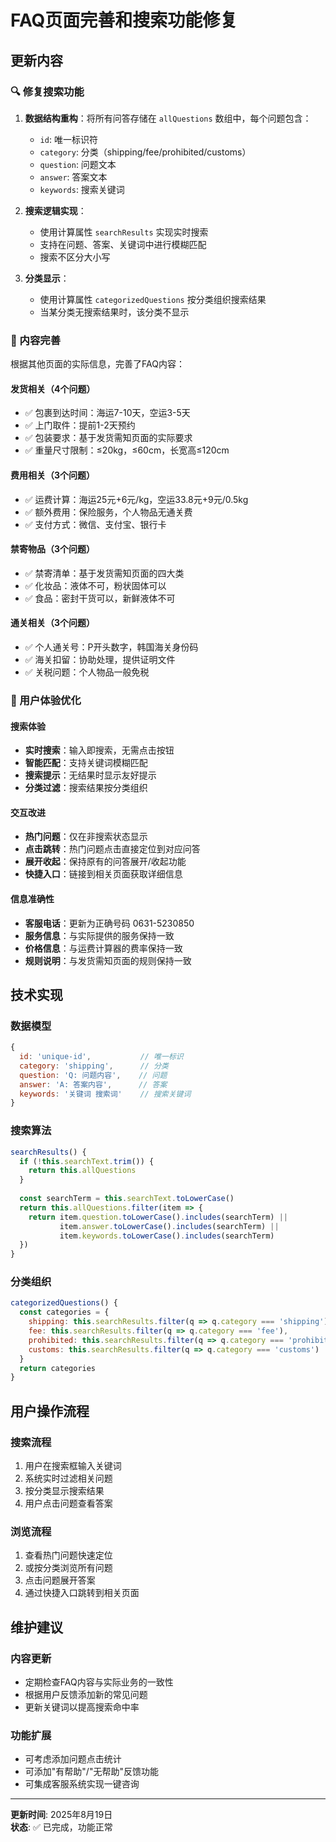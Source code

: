 # FAQ页面完善和搜索功能修复

## 更新内容

### 🔍 修复搜索功能
1. **数据结构重构**：将所有问答存储在 `allQuestions` 数组中，每个问题包含：
   - `id`: 唯一标识符
   - `category`: 分类（shipping/fee/prohibited/customs）
   - `question`: 问题文本
   - `answer`: 答案文本
   - `keywords`: 搜索关键词

2. **搜索逻辑实现**：
   - 使用计算属性 `searchResults` 实现实时搜索
   - 支持在问题、答案、关键词中进行模糊匹配
   - 搜索不区分大小写

3. **分类显示**：
   - 使用计算属性 `categorizedQuestions` 按分类组织搜索结果
   - 当某分类无搜索结果时，该分类不显示

### 📝 内容完善
根据其他页面的实际信息，完善了FAQ内容：

#### 发货相关（4个问题）
- ✅ 包裹到达时间：海运7-10天，空运3-5天
- ✅ 上门取件：提前1-2天预约
- ✅ 包装要求：基于发货需知页面的实际要求
- ✅ 重量尺寸限制：≤20kg，≤60cm，长宽高≤120cm

#### 费用相关（3个问题）
- ✅ 运费计算：海运25元+6元/kg，空运33.8元+9元/0.5kg
- ✅ 额外费用：保险服务，个人物品无通关费
- ✅ 支付方式：微信、支付宝、银行卡

#### 禁寄物品（3个问题）
- ✅ 禁寄清单：基于发货需知页面的四大类
- ✅ 化妆品：液体不可，粉状固体可以
- ✅ 食品：密封干货可以，新鲜液体不可

#### 通关相关（3个问题）
- ✅ 个人通关号：P开头数字，韩国海关身份码
- ✅ 海关扣留：协助处理，提供证明文件
- ✅ 关税问题：个人物品一般免税

### 🎨 用户体验优化

#### 搜索体验
- **实时搜索**：输入即搜索，无需点击按钮
- **智能匹配**：支持关键词模糊匹配
- **搜索提示**：无结果时显示友好提示
- **分类过滤**：搜索结果按分类组织

#### 交互改进
- **热门问题**：仅在非搜索状态显示
- **点击跳转**：热门问题点击直接定位到对应问答
- **展开收起**：保持原有的问答展开/收起功能
- **快捷入口**：链接到相关页面获取详细信息

#### 信息准确性
- **客服电话**：更新为正确号码 0631-5230850
- **服务信息**：与实际提供的服务保持一致
- **价格信息**：与运费计算器的费率保持一致
- **规则说明**：与发货需知页面的规则保持一致

## 技术实现

### 数据模型
```javascript
{
  id: 'unique-id',           // 唯一标识
  category: 'shipping',      // 分类
  question: 'Q: 问题内容',    // 问题
  answer: 'A: 答案内容',      // 答案
  keywords: '关键词 搜索词'    // 搜索关键词
}
```

### 搜索算法
```javascript
searchResults() {
  if (!this.searchText.trim()) {
    return this.allQuestions
  }
  
  const searchTerm = this.searchText.toLowerCase()
  return this.allQuestions.filter(item => {
    return item.question.toLowerCase().includes(searchTerm) ||
           item.answer.toLowerCase().includes(searchTerm) ||
           item.keywords.toLowerCase().includes(searchTerm)
  })
}
```

### 分类组织
```javascript
categorizedQuestions() {
  const categories = {
    shipping: this.searchResults.filter(q => q.category === 'shipping'),
    fee: this.searchResults.filter(q => q.category === 'fee'),
    prohibited: this.searchResults.filter(q => q.category === 'prohibited'),
    customs: this.searchResults.filter(q => q.category === 'customs')
  }
  return categories
}
```

## 用户操作流程

### 搜索流程
1. 用户在搜索框输入关键词
2. 系统实时过滤相关问题
3. 按分类显示搜索结果
4. 用户点击问题查看答案

### 浏览流程
1. 查看热门问题快速定位
2. 或按分类浏览所有问题
3. 点击问题展开答案
4. 通过快捷入口跳转到相关页面

## 维护建议

### 内容更新
- 定期检查FAQ内容与实际业务的一致性
- 根据用户反馈添加新的常见问题
- 更新关键词以提高搜索命中率

### 功能扩展
- 可考虑添加问题点击统计
- 可添加"有帮助"/"无帮助"反馈功能
- 可集成客服系统实现一键咨询

---

**更新时间**: 2025年8月19日  
**状态**: ✅ 已完成，功能正常
